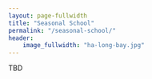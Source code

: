 ```yaml
---
layout: page-fullwidth
title: "Seasonal School"
permalink: "/seasonal-school/"
header:
    image_fullwidth: "ha-long-bay.jpg"
---
```


TBD
